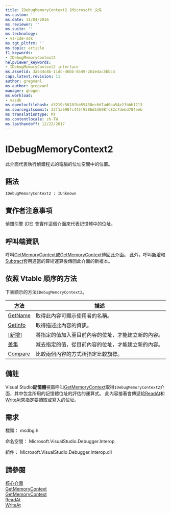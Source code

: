 ```yaml
---
title: IDebugMemoryContext2 |Microsoft 文件
ms.custom: ''
ms.date: 11/04/2016
ms.reviewer: ''
ms.suite: ''
ms.technology:
- vs-ide-sdk
ms.tgt_pltfrm: ''
ms.topic: article
f1_keywords:
- IDebugMemoryContext2
helpviewer_keywords:
- IDebugMemoryContext2 interface
ms.assetid: 3a544c8b-11dc-46bb-8549-261e4ac5bbc4
caps.latest.revision: 11
author: gregvanl
ms.author: gregvanl
manager: ghogen
ms.workload:
- vssdk
ms.openlocfilehash: d3219c5618fbb59438ec6d7ad0aa54e2fbbb1213
ms.sourcegitcommit: 32f1a690fc445f9586d53698fc82c7debd784eeb
ms.translationtype: MT
ms.contentlocale: zh-TW
ms.lasthandoff: 12/22/2017
---
```

# <a name="idebugmemorycontext2"></a>IDebugMemoryContext2
此介面代表執行偵錯程式的電腦的位址空間中的位置。  
  
## <a name="syntax"></a>語法  
  
```  
IDebugMemoryContext2 : IUnknown  
```  
  
## <a name="notes-for-implementers"></a>實作者注意事項  
 偵錯引擎 (DE) 會實作這個介面來代表記憶體中的位址。  
  
## <a name="notes-for-callers"></a>呼叫端資訊  
 呼叫[GetMemoryContext](../../../extensibility/debugger/reference/idebugproperty2-getmemorycontext.md)或[GetMemoryContext](../../../extensibility/debugger/reference/idebugreference2-getmemorycontext.md)傳回此介面。 此外，呼叫[新增](../../../extensibility/debugger/reference/idebugmemorycontext2-add.md)和[Subtract](../../../extensibility/debugger/reference/idebugmemorycontext2-subtract.md)套用適當的算術運算後傳回此介面的新複本。  
  
## <a name="methods-in-vtable-order"></a>依照 Vtable 順序的方法  
 下表顯示的方法`IDebugMemoryContext2`。  
  
|方法|描述|  
|------------|-----------------|  
|[GetName](../../../extensibility/debugger/reference/idebugmemorycontext2-getname.md)|取得此內容可顯示使用者的名稱。|  
|[GetInfo](../../../extensibility/debugger/reference/idebugmemorycontext2-getinfo.md)|取得描述此內容的資訊。|  
|[[新增]](../../../extensibility/debugger/reference/idebugmemorycontext2-add.md)|將指定的值加入至目前內容的位址，才能建立新的內容。|  
|[差集](../../../extensibility/debugger/reference/idebugmemorycontext2-subtract.md)|減去指定的值，從目前內容的位址，才能建立新的內容。|  
|[Compare](../../../extensibility/debugger/reference/idebugmemorycontext2-compare.md)|比較兩個內容的方式所指定比較旗標。|  
  
## <a name="remarks"></a>備註  
 Visual Studio**記憶體**視窗呼叫[GetMemoryContext](../../../extensibility/debugger/reference/idebugproperty2-getmemorycontext.md)取得`IDebugMemoryContext2`介面，其中包含所用的記憶體位址的評估的運算式。 此內容接著會傳遞給[ReadAt](../../../extensibility/debugger/reference/idebugmemorybytes2-readat.md)和[WriteAt](../../../extensibility/debugger/reference/idebugmemorybytes2-writeat.md)來指定要讀取或寫入的位址。  
  
## <a name="requirements"></a>需求  
 標頭： msdbg.h  
  
 命名空間： Microsoft.VisualStudio.Debugger.Interop  
  
 組件： Microsoft.VisualStudio.Debugger.Interop.dll  
  
## <a name="see-also"></a>請參閱  
 [核心介面](../../../extensibility/debugger/reference/core-interfaces.md)   
 [GetMemoryContext](../../../extensibility/debugger/reference/idebugproperty2-getmemorycontext.md)   
 [GetMemoryContext](../../../extensibility/debugger/reference/idebugreference2-getmemorycontext.md)   
 [ReadAt](../../../extensibility/debugger/reference/idebugmemorybytes2-readat.md)   
 [WriteAt](../../../extensibility/debugger/reference/idebugmemorybytes2-writeat.md)